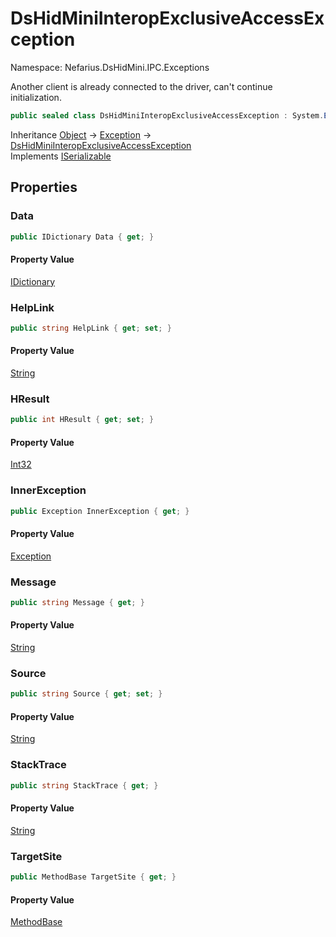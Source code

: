 # DsHidMiniInteropExclusiveAccessException

Namespace: Nefarius.DsHidMini.IPC.Exceptions

Another client is already connected to the driver, can't continue initialization.

```csharp
public sealed class DsHidMiniInteropExclusiveAccessException : System.Exception, System.Runtime.Serialization.ISerializable
```

Inheritance [Object](https://docs.microsoft.com/en-us/dotnet/api/system.object) → [Exception](https://docs.microsoft.com/en-us/dotnet/api/system.exception) → [DsHidMiniInteropExclusiveAccessException](./nefarius.dshidmini.ipc.exceptions.dshidminiinteropexclusiveaccessexception.md)<br>
Implements [ISerializable](https://docs.microsoft.com/en-us/dotnet/api/system.runtime.serialization.iserializable)

## Properties

### <a id="properties-data"/>**Data**

```csharp
public IDictionary Data { get; }
```

#### Property Value

[IDictionary](https://docs.microsoft.com/en-us/dotnet/api/system.collections.idictionary)<br>

### <a id="properties-helplink"/>**HelpLink**

```csharp
public string HelpLink { get; set; }
```

#### Property Value

[String](https://docs.microsoft.com/en-us/dotnet/api/system.string)<br>

### <a id="properties-hresult"/>**HResult**

```csharp
public int HResult { get; set; }
```

#### Property Value

[Int32](https://docs.microsoft.com/en-us/dotnet/api/system.int32)<br>

### <a id="properties-innerexception"/>**InnerException**

```csharp
public Exception InnerException { get; }
```

#### Property Value

[Exception](https://docs.microsoft.com/en-us/dotnet/api/system.exception)<br>

### <a id="properties-message"/>**Message**

```csharp
public string Message { get; }
```

#### Property Value

[String](https://docs.microsoft.com/en-us/dotnet/api/system.string)<br>

### <a id="properties-source"/>**Source**

```csharp
public string Source { get; set; }
```

#### Property Value

[String](https://docs.microsoft.com/en-us/dotnet/api/system.string)<br>

### <a id="properties-stacktrace"/>**StackTrace**

```csharp
public string StackTrace { get; }
```

#### Property Value

[String](https://docs.microsoft.com/en-us/dotnet/api/system.string)<br>

### <a id="properties-targetsite"/>**TargetSite**

```csharp
public MethodBase TargetSite { get; }
```

#### Property Value

[MethodBase](https://docs.microsoft.com/en-us/dotnet/api/system.reflection.methodbase)<br>
